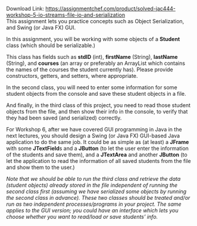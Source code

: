 Download Link: https://assignmentchef.com/product/solved-jac444-workshop-5-io-streams-file-io-and-serialization
<br>
This assignment lets you practice concepts such as Object Serialization, and Swing (or Java FX) GUI.

<strong> </strong>

In this assignment, you will be working with some objects of a <strong>Student</strong> class (which should be serializable.)

This class has fields such as <strong>stdID</strong> (int), <strong>firstName</strong> (String), <strong>lastName</strong> (String), and <strong>courses</strong> (an array or preferably an ArrayList which contains the names of the courses the student currently has). Please provide constructors, getters, and setters, where appropriate.

In the second class, you will need to enter some information for some student objects from the console and save these student objects in a file.

And finally, in the third class of this project, you need to read those student objects from the file, and then show their info in the console, to verify that they had been saved (and serialized) correctly.

For Workshop 6, after we have covered GUI programming in Java in the next lectures, you should design a Swing (or Java FX) GUI-based Java application to do the same job. It could be as simple as (at least) a <strong>JFrame</strong> with some <strong>JTextField</strong>s and a <strong>JButton</strong> (to let the user enter the information of the students and save them), and a <strong>JTextArea</strong> and another <strong>JButton</strong> (to let the application to read the information of all saved students from the file and show them to the user.)

<em>Note that we should be able to run the third class and retrieve the data (student objects) already stored in the file independent of running the second class first (assuming we have serialized some objects by running the second class in advance). These two classes should be treated and/or run as two independent processes/programs in your project. The same applies to the GUI version; you could have an interface which lets you choose whether you want to read/load or save students’ info. </em>